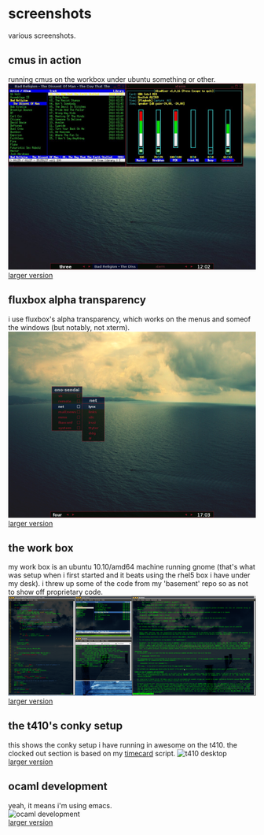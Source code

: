 screenshots
===========

various screenshots.

cmus in action
--------------
running cmus on the workbox under ubuntu something or other.
![cmus running on the eeepc](/images/screenshots/cmus_small.png)   
[larger version](/images/screenshots/cmus.png)


fluxbox alpha transparency
--------------------------
i use fluxbox's alpha transparency, which works on the menus and someof the windows (but notably, not xterm).
![fluxbox alpha transparency](/images/screenshots/fluxmenu_small.png)   
[larger version](/images/screenshots/fluxmenu.png)


the work box
------------
my work box is an ubuntu 10.10/amd64 machine running gnome (that's what
was setup when i first started and it beats using the rhel5 box i have
under my desk). i threw up some of the code from my 'basement' repo
so as not to show off proprietary code.
![work box](/images/screenshots/workbox_small.png)  
[larger version](/images/screenshots/workbox.png)


the t410's conky setup
----------------------
this shows the conky setup i have running in awesome on the t410.
the clocked out section is based on my 
[timecard](https://github.com/kisom/timecard) script.
![t410 desktop](/images/screenshots/t410-awesome_small.png)    
[larger version](/images/screenshots/t410-awesome.png)    


ocaml development
------------------
yeah, it means i'm using emacs.    
![ocaml development](/images/screenshots/ocaml_dev_small.png)    
[larger version](/images/screenshots/ocaml_dev.png)    

